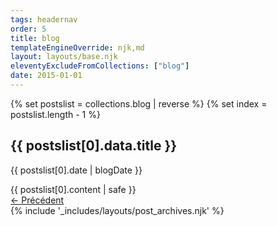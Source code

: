 ```yaml
---
tags: headernav
order: 5
title: blog
templateEngineOverride: njk,md
layout: layouts/base.njk
eleventyExcludeFromCollections: ["blog"]
date: 2015-01-01
---
```

{% set postslist = collections.blog | reverse %}
{% set index = postslist.length - 1 %}
  <article>
    <h1 class="center">{{ postslist[0].data.title }}</h1>
    <p class="center"><time>{{ postslist[0].date | blogDate }}</time></p>
    {{ postslist[0].content | safe }}
  </article>
  <nav aria-label="pagination">
    <a href="{{ postslist[1].url }}">&larr; Précédent</a>
  </nav>
{% include '_includes/layouts/post_archives.njk' %}